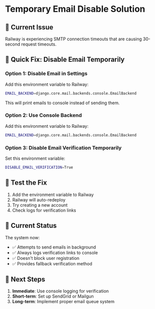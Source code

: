 # Temporary Email Disable Solution

## 🚨 Current Issue
Railway is experiencing SMTP connection timeouts that are causing 30-second request timeouts.

## 🔧 Quick Fix: Disable Email Temporarily

### Option 1: Disable Email in Settings
Add this environment variable to Railway:

```bash
EMAIL_BACKEND=django.core.mail.backends.console.EmailBackend
```

This will print emails to console instead of sending them.

### Option 2: Use Console Backend
Add this environment variable to Railway:

```bash
EMAIL_BACKEND=django.core.mail.backends.console.EmailBackend
```

### Option 3: Disable Email Verification Temporarily
Set this environment variable:

```bash
DISABLE_EMAIL_VERIFICATION=True
```

## 🧪 Test the Fix
1. Add the environment variable to Railway
2. Railway will auto-redeploy
3. Try creating a new account
4. Check logs for verification links

## 📧 Current Status
The system now:
- ✅ Attempts to send emails in background
- ✅ Always logs verification links to console
- ✅ Doesn't block user registration
- ✅ Provides fallback verification method

## 🎯 Next Steps
1. **Immediate**: Use console logging for verification
2. **Short-term**: Set up SendGrid or Mailgun
3. **Long-term**: Implement proper email queue system











